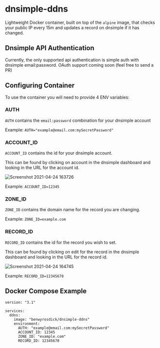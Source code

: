 # dnsimple-ddns

Lightweight Docker container, built on top of the `alpine` image, that checks your public IP every 15m and updates a record on dnsimple if it has changed.

## Dnsimple API Authentication

Currently, the only supported api authentication is simple auth with dnsimple email:password. OAuth support coming soon (feel free to send a PR)

## Configuring Container

To use the container you will need to provide 4 ENV variables:

### AUTH

`AUTH` contains the `email:password` combination for your dnsimple account

Example: `AUTH="example@email.com:mySecretPassword"`

### ACCOUNT_ID

`ACCOUNT_ID` contains the id for your dnsimple account.

This can be found by clicking on account in the dnsimple dashboard and looking in the URL for the account id.

![Screenshot 2021-04-24 163726](https://user-images.githubusercontent.com/1733/115973640-34e4a880-a51c-11eb-8d7c-4bb32757d6b6.png)

Example: `ACCOUNT_ID=12345`

### ZONE_ID

`ZONE_ID` contains the domain name for the record you are changing.

Example: `ZONE_ID=example.com`

### RECORD_ID

`RECORD_ID` contains the id for the record you wish to set.

This can be found by clicking on edit for the record in the dnsimple dashboard and looking in the URL for the record id.

![Screenshot 2021-04-24 164745](https://user-images.githubusercontent.com/1733/115973715-d7049080-a51c-11eb-8e60-3d071ce8dcc8.png)

Example: `RECORD_ID=12345678`

## Docker Compose Example

```
version: "3.1"

services:
  ddns:
    image: "benwyrosdick/dnsimple-ddns"
    environment:
      AUTH: "example@email.com:mySecretPassword"
      ACCOUNT_ID: 12345
      ZONE_ID: "example.com"
      RECORD_ID: 12345678
```
